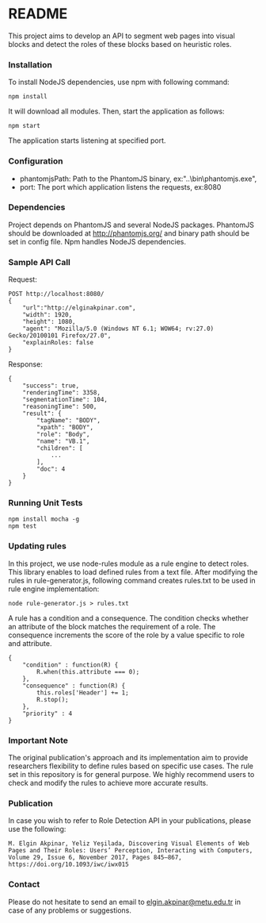 # README #

This project aims to develop an API to segment web pages into visual blocks and detect the roles of these blocks based on heuristic roles.

### Installation ###

To install NodeJS dependencies, use npm with following command:

```
npm install
```

It will download all modules. Then, start the application as follows:

```
npm start
```

The application starts listening at specified port.


### Configuration ###

* phantomjsPath: Path to the PhantomJS binary, ex:"..\\bin\\phantomjs.exe",
* port: The port which application listens the requests, ex:8080

### Dependencies ###

Project depends on PhantomJS and several NodeJS packages. PhantomJS should be downloaded at http://phantomjs.org/ and binary path should be set in config file. Npm handles NodeJS dependencies.

### Sample API Call ###

Request:
```
POST http://localhost:8080/
{
    "url":"http://elginakpinar.com",
    "width": 1920,
    "height": 1080,
    "agent": "Mozilla/5.0 (Windows NT 6.1; WOW64; rv:27.0) Gecko/20100101 Firefox/27.0",
    "explainRoles: false
}
```

Response:
```
{
    "success": true,
    "renderingTime": 3358,
    "segmentationTime": 104,
    "reasoningTime": 500,
    "result": {
        "tagName": "BODY",
        "xpath": "BODY",
        "role": "Body",
        "name": "VB.1",
        "children": [
            ...
        ],
        "doc": 4
    }
}
```

### Running Unit Tests ###

```
npm install mocha -g
npm test
```

### Updating rules ###

In this project, we use node-rules module as a rule engine to detect roles. This library enables to load defined rules from a text file. 
After modifying the rules in rule-generator.js, following command creates rules.txt to be used in rule engine implementation:

```
node rule-generator.js > rules.txt
```

A rule has a condition and a consequence. The condition checks whether an attribute of the block matches the requirement of a role.
The consequence increments the score of the role by a value specific to role and attribute.

```
{
	"condition" : function(R) {
		R.when(this.attribute === 0);
	},
	"consequence" : function(R) {
		this.roles['Header'] += 1;
		R.stop();
	},
	"priority" : 4
}
```

### Important Note ###

The original publication's approach and its implementation aim to provide researchers flexibility to define rules based on specific use cases. The rule set in this repository is for general purpose. We highly recommend users to check and modify the rules to achieve more accurate results.

### Publication ###

In case you wish to refer to Role Detection API in your publications, please use the following:

```
M. Elgin Akpinar, Yeliz Yeşilada, Discovering Visual Elements of Web Pages and Their Roles: Users’ Perception, Interacting with Computers, Volume 29, Issue 6, November 2017, Pages 845–867, https://doi.org/10.1093/iwc/iwx015
```

### Contact ###

Please do not hesitate to send an email to elgin.akpinar@metu.edu.tr in case of any problems or suggestions.
